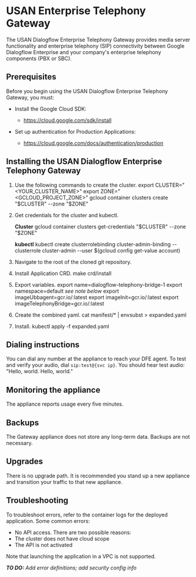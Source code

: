 # USAN Enterprise Telephony Gateway

The USAN Dialogflow Enterprise Telephony Gateway provides media server functionality and enterprise telephony (SIP) connectivity between Google Dialogflow Enterprise and your company's enterprise telephony components (PBX or SBC).

## Prerequisites
Before you begin using the USAN Dialogflow Enterprise Telephony Gateway, you must:

* Install the Google Cloud SDK:
  * https://cloud.google.com/sdk/install


* Set up authentication for Production Applications:
  * https://cloud.google.com/docs/authentication/production

## Installing the USAN Dialogflow Enterprise Telephony Gateway
1. Use the following commands to create the cluster.
        export CLUSTER="<YOUR_CLUSTER_NAME>"
        export ZONE="<GCLOUD_PROJECT_ZONE>"
        gcloud container clusters create "$CLUSTER" --zone "$ZONE"


2. Get credentials for the cluster and kubectl.

    **Cluster**
       gcloud container clusters get-credentials "$CLUSTER" --zone "$ZONE"

    **kubectl**
       kubectl create clusterrolebinding cluster-admin-binding   --clusterrole cluster-admin --user $(gcloud config get-value account)

3. Navigate to the root of the cloned git repository.
4. Install Application CRD.
        make crd/install
5. Export variables.
        export name=dialogflow-telephony-bridge-1
        export namespace=default
    _see note below_
        export imageUbbagent=gcr.io/<TBD>:latest
        export imageInit=gcr.io/<TBD>:latest
        export imageTelephonyBridge=gcr.io/<TBD>:latest

6. Create the combined yaml.
        cat manifest/* | envsubst > expanded.yaml

7. Install.
        kubectl apply -f expanded.yaml

## Dialing instructions

You can dial any number at the appliance to reach your DFE agent. To test and verify your audio, dial `sip:test@{svc ip}`.
You should hear test audio: "Hello, world. Hello, world."

## Monitoring the appliance
The appliance reports usage every five minutes.

## Backups
The Gateway appliance does not store any long-term data. Backups are not necessary.

## Upgrades
There is no upgrade path. It is recommended you stand up a new appliance and transition your traffic to that new appliance.

## Troubleshooting

To troubleshoot errors, refer to the container logs for the deployed application. Some common errors:

- No API access. There are two possible reasons:
 - The cluster does not have cloud scope
 - The API is not activated

Note that launching the application in a VPC is not supported.

_**TO DO:**_ _Add error definitions; add security config info_
